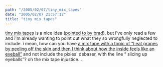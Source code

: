 ```yaml
---
path: "/2005/02/07/tiny_mix_tapes" 
date: "2005/02/07 21:57:12" 
title: "tiny mix tapes" 
---
```

<p><a href="http://www.tinymixtapes.com/">tiny mix tapes</a> is a nice idea (<a href="http://www.bradsucks.net/archives/2005/02/06/tiny-mix-tapes/">pointed to by brad</a>), but i've only read a few and i'm already wanting to point out what they so wrongfully neglected to include. i mean, how can you have <a href="http://www.tinymixtapes.com/amg/2005_02_01_amgarchive.htm#110774321626769467">a mix tape with a topic of <q>I eat grapes by peeling off the skin and then I think about how the inside feels like an eyeball</q></a> and not include the pixies' debaser, with the line <q>  slicing up eyeballs</q>? oh the mix tape injustice...</p>